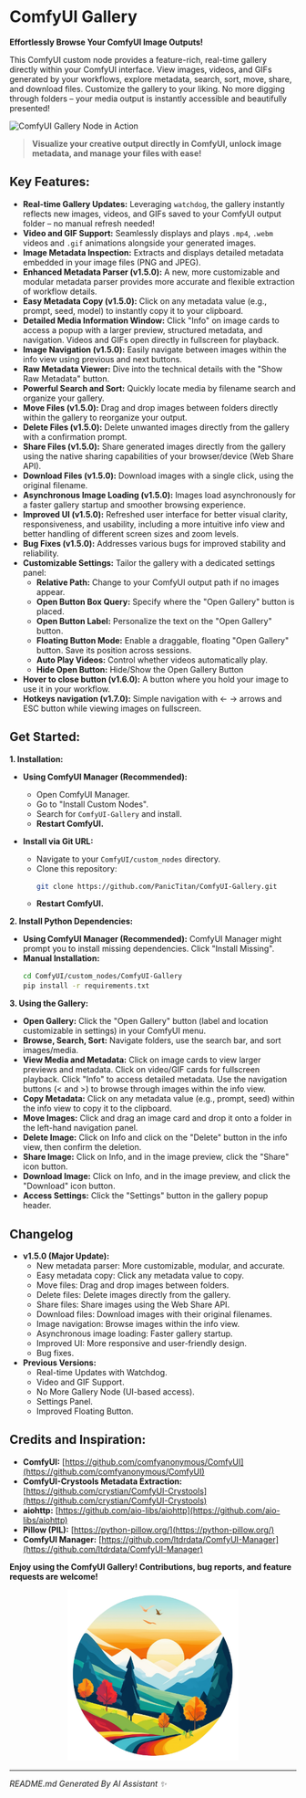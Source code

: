 # ComfyUI Gallery

**Effortlessly Browse Your ComfyUI Image Outputs!**

This ComfyUI custom node provides a feature-rich, real-time gallery directly within your ComfyUI interface. View images, videos, and GIFs generated by your workflows, explore metadata, search, sort, move, share, and download files. Customize the gallery to your liking. No more digging through folders – your media output is instantly accessible and beautifully presented!

![ComfyUI Gallery Node in Action](showcase.gif)

> **Visualize your creative output directly in ComfyUI, unlock image metadata, and manage your files with ease!**

## Key Features:

*   **Real-time Gallery Updates:** Leveraging `watchdog`, the gallery instantly reflects new images, videos, and GIFs saved to your ComfyUI output folder – no manual refresh needed!
*   **Video and GIF Support:** Seamlessly displays and plays `.mp4`, `.webm` videos and `.gif` animations alongside your generated images.
*   **Image Metadata Inspection:** Extracts and displays detailed metadata embedded in your image files (PNG and JPEG).
*   **Enhanced Metadata Parser (v1.5.0):**  A new, more customizable and modular metadata parser provides more accurate and flexible extraction of workflow details.
*   **Easy Metadata Copy (v1.5.0):**  Click on any metadata value (e.g., prompt, seed, model) to instantly copy it to your clipboard.
*   **Detailed Media Information Window:** Click "Info" on image cards to access a popup with a larger preview, structured metadata, and navigation. Videos and GIFs open directly in fullscreen for playback.
*   **Image Navigation (v1.5.0):**  Easily navigate between images within the info view using previous and next buttons.
*   **Raw Metadata Viewer:**  Dive into the technical details with the "Show Raw Metadata" button.
*   **Powerful Search and Sort:**  Quickly locate media by filename search and organize your gallery.
*   **Move Files (v1.5.0):** Drag and drop images between folders directly within the gallery to reorganize your output.
*   **Delete Files (v1.5.0):** Delete unwanted images directly from the gallery with a confirmation prompt.
*   **Share Files (v1.5.0):** Share generated images directly from the gallery using the native sharing capabilities of your browser/device (Web Share API).
*   **Download Files (v1.5.0):** Download images with a single click, using the original filename.
*   **Asynchronous Image Loading (v1.5.0):** Images load asynchronously for a faster gallery startup and smoother browsing experience.
*   **Improved UI (v1.5.0):**  Refreshed user interface for better visual clarity, responsiveness, and usability, including a more intuitive info view and better handling of different screen sizes and zoom levels.
*   **Bug Fixes (v1.5.0):**  Addresses various bugs for improved stability and reliability.
*   **Customizable Settings:** Tailor the gallery with a dedicated settings panel:
    *   **Relative Path:** Change to your ComfyUI output path if no images appear.
    *   **Open Button Box Query:** Specify where the "Open Gallery" button is placed.
    *   **Open Button Label:** Personalize the text on the "Open Gallery" button.
    *   **Floating Button Mode:** Enable a draggable, floating "Open Gallery" button. Save its position across sessions.
    *   **Auto Play Videos:** Control whether videos automatically play.
    *   **Hide Open Button:** Hide/Show the Open Gallery Button
*   **Hover to close button (v1.6.0):** A button where you hold your image to use it in your workflow.
*   **Hotkeys navigation (v1.7.0):** Simple navigation with ← → arrows and ESC button while viewing images on fullscreen.

## Get Started:

**1. Installation:**

*   **Using ComfyUI Manager (Recommended):**
    *   Open ComfyUI Manager.
    *   Go to "Install Custom Nodes".
    *   Search for `ComfyUI-Gallery` and install.
    *   **Restart ComfyUI.**

*   **Install via Git URL:**
    *   Navigate to your `ComfyUI/custom_nodes` directory.
    *   Clone this repository:
        ```bash
        git clone https://github.com/PanicTitan/ComfyUI-Gallery.git
        ```
    *   **Restart ComfyUI.**

**2. Install Python Dependencies:**

*   **Using ComfyUI Manager (Recommended):** ComfyUI Manager might prompt you to install missing dependencies. Click "Install Missing".
*   **Manual Installation:**
    ```bash
    cd ComfyUI/custom_nodes/ComfyUI-Gallery
    pip install -r requirements.txt
    ```

**3. Using the Gallery:**

*   **Open Gallery:** Click the "Open Gallery" button (label and location customizable in settings) in your ComfyUI menu.
*   **Browse, Search, Sort:** Navigate folders, use the search bar, and sort images/media.
*   **View Media and Metadata:** Click on image cards to view larger previews and metadata. Click on video/GIF cards for fullscreen playback.  Click "Info" to access detailed metadata. Use the navigation buttons (< and >) to browse through images within the info view.
*   **Copy Metadata:** Click on any metadata value (e.g., prompt, seed) within the info view to copy it to the clipboard.
*   **Move Images:**  Click and drag an image card and drop it onto a folder in the left-hand navigation panel.
* **Delete Image:** Click on Info and click on the "Delete" button in the info view, then confirm the deletion.
*   **Share Image:** Click on Info, and in the image preview, click the "Share" icon button.
*   **Download Image:** Click on Info, and in the image preview, and click the "Download" icon button.
*   **Access Settings:** Click the "Settings" button in the gallery popup header.

## Changelog

*   **v1.5.0 (Major Update):**
    *   New metadata parser: More customizable, modular, and accurate.
    *   Easy metadata copy: Click any metadata value to copy.
    *   Move files: Drag and drop images between folders.
    *   Delete files: Delete images directly from the gallery.
    *   Share files:  Share images using the Web Share API.
    *   Download files: Download images with their original filenames.
    *   Image navigation: Browse images within the info view.
    *   Asynchronous image loading: Faster gallery startup.
    *   Improved UI: More responsive and user-friendly design.
    *   Bug fixes.
*   **Previous Versions:**
    *   Real-time Updates with Watchdog.
    *   Video and GIF Support.
    *   No More Gallery Node (UI-based access).
    *   Settings Panel.
    *   Improved Floating Button.

## Credits and Inspiration:

*   **ComfyUI:** [https://github.com/comfyanonymous/ComfyUI](https://github.com/comfyanonymous/ComfyUI)
*   **ComfyUI-Crystools Metadata Extraction:** [https://github.com/crystian/ComfyUI-Crystools](https://github.com/crystian/ComfyUI-Crystools)
*   **aiohttp:** [https://github.com/aio-libs/aiohttp](https://github.com/aio-libs/aiohttp)
*   **Pillow (PIL):** [https://python-pillow.org/](https://python-pillow.org/)
*   **ComfyUI Manager:** [https://github.com/ltdrdata/ComfyUI-Manager](https://github.com/ltdrdata/ComfyUI-Manager)

**Enjoy using the ComfyUI Gallery! Contributions, bug reports, and feature requests are welcome!**

<div align="center">
     <img src="logo.png" width="300" height="auto" alt="ComfyUI Gallery Viewer Logo">
</div>

---
*README.md Generated By AI Assistant ✨*
